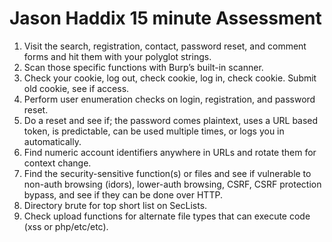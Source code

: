 # Jason Haddix 15 minute Assessment
1. Visit the search, registration, contact, password reset, and comment forms and hit them with your polyglot strings.
2. Scan those specific functions with Burp’s built-in scanner.
3. Check your cookie, log out, check cookie, log in, check cookie. Submit old cookie, see if access.
4. Perform user enumeration checks on login, registration, and password reset.
5. Do a reset and see if; the password comes plaintext, uses a URL based token, is predictable, can be used multiple times, or logs you in automatically.
6. Find numeric account identifiers anywhere in URLs and rotate them for context change.
7. Find the security-sensitive function(s) or files and see if vulnerable to non-auth browsing (idors), lower-auth browsing, CSRF, CSRF protection bypass, and see if they can be done over HTTP.
8. Directory brute for top short list on SecLists.
9. Check upload functions for alternate file types that can execute code (xss or php/etc/etc).
